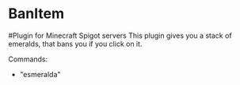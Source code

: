 # BanItem
#Plugin for Minecraft Spigot servers
This plugin gives you a stack of emeralds, that bans you if you click on it.

Commands: 
  - "esmeralda"

